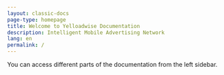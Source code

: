 ```yaml
---
layout: classic-docs
page-type: homepage
title: Welcome to Yelloadwise Documentation
description: Intelligent Mobile Advertising Network
lang: en
permalink: /
---
```


You can access different parts of the documentation from the left sidebar.
